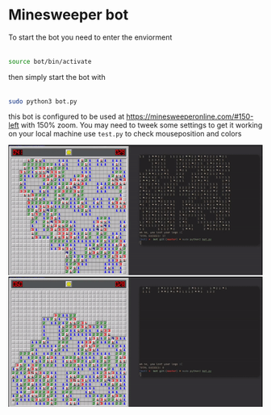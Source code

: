 # Minesweeper bot

To start the bot you need to enter the enviorment

~~~ bash

source bot/bin/activate

~~~

then simply start the bot with 

~~~ bash

sudo python3 bot.py

~~~

this bot is configured to be used at https://minesweeperonline.com/#150-left with  150% zoom. You may need to tweek some settings to get it working on your local machine
use `test.py` to check mouseposition and colors

![](minesweeper.gif)
![](minesweeperfail.gif)